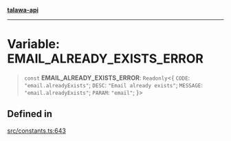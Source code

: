 [**talawa-api**](../../README.md)

***

# Variable: EMAIL\_ALREADY\_EXISTS\_ERROR

> `const` **EMAIL\_ALREADY\_EXISTS\_ERROR**: `Readonly`\<\{ `CODE`: `"email.alreadyExists"`; `DESC`: `"Email already exists"`; `MESSAGE`: `"email.alreadyExists"`; `PARAM`: `"email"`; \}\>

## Defined in

[src/constants.ts:643](https://github.com/Suyash878/talawa-api/blob/f376d03c37e9acd046e7cc983947432c95f74442/src/constants.ts#L643)

